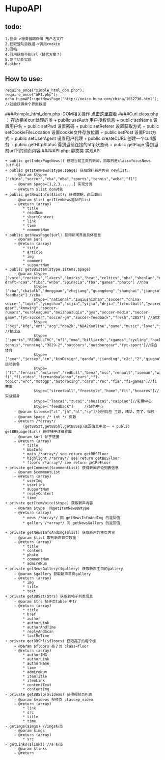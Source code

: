 HupoAPI
=======
todo:
-----
	1.登录->服务器端存储 用户名文件
	2.获取登陆后数据->调用cookie
	3.回帖
	4.引用获取不到url（替代方案？）
	5.亮了功能实现
	6.other
	
How to use:
---
	require_once("simple_html_dom.php");
	require_once("API.php");
	echo HupoAPI::getNewsPage("http://voice.hupu.com/china/1652736.html");
	//就能获得单个界面数据
	
####simple_html_dom.php :DOM相关操作
[点击这里查看](http://www.ecartchina.com/php-simple-html-dom/manual.htm#section_quickstart)
####Curl.class.php ： 存放相关curl处理的类
    + public useAuth 用户授权信息
    + public setName 设置用户名
    + public setPwd  设置密码
    + public setReferer 设置获取方式
    + public setCookieFileLocation 设置cookie文件存放位置
    + public setPost 设置Post方式
    + public setUserAgent 设置用户代理
    + public createCURL 创建一个curl服务
    + public getHttpStatus 得到当前连接的http状态码
    + public getPage 得到当前url下的网页内容
####API.php: 静态类 实现API

    + public getIndexPageNews() 获取当前主页的新闻，抓取的是class=focusNews (utf-8)
    + public getItemNews($type,$page) 获取虎扑新声内容 newlist;
	    - @param $type=["china","soccer","cba","nba","sports","tennis","wcba","f1"] 
	    - @param $page=[1,2,3,.....] 实现分页
	    - @return $list dom对象	
    + public getNewsInfo($list); 获得数据，返回数组 
	    - @param $list getItemNews返回的list
	    - @return (array)
		    * title
		    * readNum
		    * shortContent
		    * link
		    * time
		    * commentNum 	
	+ public getNewsPage($url) 获得新闻界面具体信息
		- @param $url
		- @return (array)
			* title
			* article
			* img
			* comment
			* supportNum
	+ public getBBSItem($type,$items,$page) 
		- @param $type=["vote","rockets","lakers","knicks","heat","celtics","nba","shenlan","mavericks","bulls","clippers","spurs","thunder","zhidao","caipan","suns","magic","pelicans","wizards","nets","blazers","warriros","pistons","grizzlies","pacers","sixers","timberwolves","jazz","nuggets","cavaliers","bobcats","kings","raptors","bucks","hawks","nba-draft-ncaa","fiba","wnba","Spinacia","fba","games","photo"] //nba 
				 $type=["cba","cbatalk","dongguan","zhejiang","guangdong","shanghai","jiangsu","beijing","liaoning","xinjiang","bayi","guangsha","shanxi","3893","shandong","3895","jilin","fujian","tianjin","foshan","qingdao","sichuan","cuba","asiabasket","nbl","wcba","cba-feedback"] //cba
				 $type=["national","zuqiushizhan","soccer","china-soccer","topic","yingchao","xijia","yijia","dejia","frfootball","yaoren","soccer-gear","knowing","soccer-rumors","euroleagues","meizhouzuqiu","gys","soccer-media","soccer-game","fyt-soccer","soccer-gm","soccer-feedback","fresh","2857"] //足球
				 $type=["bxj","kfq","ent","acg","nba2k","NBA2Konline","game","music","love","job","cate","lady","1233","digital","letswork","finance","3995"]	//甘比亚
				 $type=["sports","REDBULLTVC","nfl","mma","billiards","xgames","cycling","hockey","yumaoqiu","tennis","federer","djokovic","nadal","andymurray","tsonga","tennisgear","tennisvideo","tplayer","fyt-tennis","running","3829-2","outdoors","outdoorgear","fyt-sport"]//综合体育
				 $type=["gear","jersey","in","kixDesign","qanda","jianding","c2c","2","qiugou","paimai","brandfeedback","shihuo","gearfeedback"]//运动装备
				 $type=["f1","ferrari","mclaren","redbull","benz","msc","renault","iceman","williams","fyt-f1","f1-video","fernandoalonso","cars","f1-topic","wrc","motogp","autoracing","cars","roc","fia","f1-games"]//f1赛车
				 $type=["streetball","freestyle","home","fit","hccares"]//实战健身
				 $type=["lancai","zucai","shuzicai","caipiao"]//彩票中心
				 $type=["feedback"]	    //站务中心 
		- @param $items=["zt","jh","hl","sp"]/分别对应 主题，精华，亮了，视频
		- @param $page /* int */ 页数
		- @return /*array*/
			(getBBSzt,getBBShl,getBBSsp)返回值其中之一	+ public getBBSpage($url) 获得帖子详细界面
		- @param $url 帖子链接
		- @return (array)
			* title
			* bbsInfo
			* main /*array*/ see return getBBSFloor
			* highlight /*array*/ see return getBBSFloor
			* floors /*array*/ see return getReFloor
	+ private getComment($commentList) 获得新闻评论列表信息
		- @param $commentList
		- @return (array)
			* userImg
			* userLink
			* supportNum
			* replyContent
			* time
	+ private getItemVoice($type) 获取新声内容
		- @param $type  同getItemNews的type
		- @return (array)
			* news /*array*/ 同 getNewsInfoAndImg 的返回值
			* gallery /*array*/ 同 getNewsGallery 的返回值
	
	+ private getNewsInfoAndImg($list) 获取新声的主页内容
		- @param $list 取到新声首页数据
		- @return (array)
			* title
			* content
			* photo
			* commentNum
			* admireNum
	+ private getNewsGallery($gallery) 获取新声主页的gallery
		- @param $gallery 获取新声首页gallery
		- @return (array)
			* img
			* title
			* text
	+ private getBBSzt($trs) 获取到帖子列表信息
		- @param $trs 帖子页table 中tr
		- @return (array)
			* title
			* href
			* author
			* authorLink
			* authorAndTime
			* replyAndScan
			* lastReTime
	+ private getBBShl($floors) 获取亮了的每个楼
		- @param $floors 亮了页 class=floor
		- @return (array)
			* authorIMG
			* authorLink
			* authorName
			* time
			* admireNum
			* itemTitle
			* itemLink
			* contentText
			* contentImg				
	- private getBBSsp($videos) 获得视频页列表
		- @param $videos 视频页 class=p_video
		- @return (array)
			* link
			* src
			* title 				
			* time
	- getImgs($imgs) //imgs标签
		- @param $imgs
		- @return (array)
			* src 		
	- getLinks($links) //a 标签
		- @param $links
		- @return 		